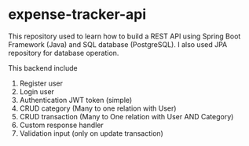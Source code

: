 # expense-tracker-api

This repository used to learn how to build a REST API using Spring Boot Framework (Java) and SQL database (PostgreSQL). I also used JPA repository for database
operation.

This backend include
1. Register user
2. Login user
3. Authentication JWT token (simple)
4. CRUD category (Many to one relation with User)
5. CRUD transaction (Many to One relation with User AND Category)
6. Custom response handler
7. Validation input (only on update transaction)
